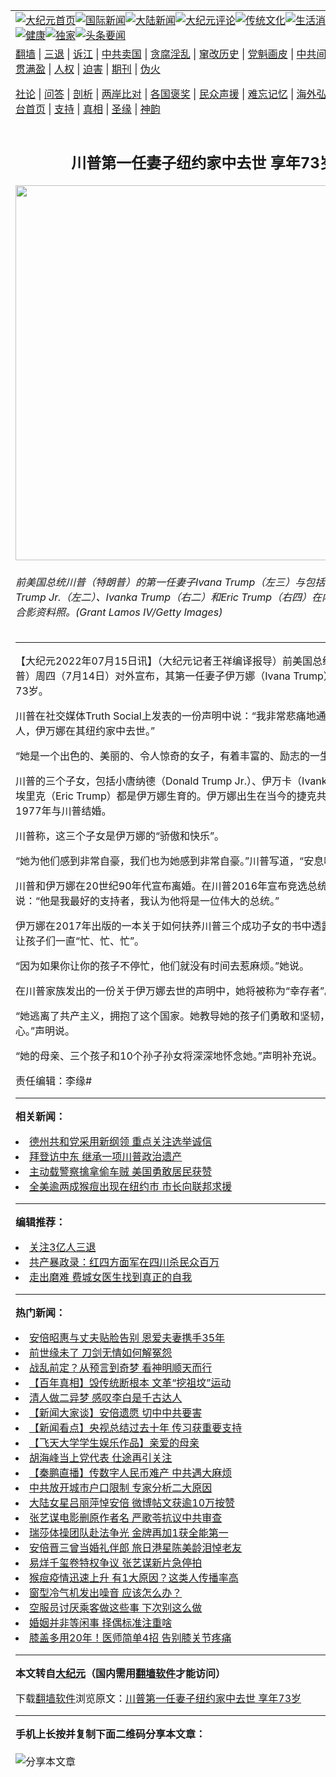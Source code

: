 <a name="1" id="1" target="_blank"></a><span id="1"></span>
<table align=center border="0"><tr><td colspan="2" VALIGN=TOP><a href="https://github.com/rapdkl384/djy/blob/master/gb/nf1351518.md#1"><img src="https://raw.githubusercontent.com/rapdkl384/www/master/t/djy/1.jpg" title="大纪元首页" alt="大纪元首页"></a><a href="https://github.com/rapdkl384/djy/blob/master/gb/n24hr.md#1"><img src="https://raw.githubusercontent.com/rapdkl384/www/master/t/djy/3.jpg" title="国际新闻" alt="国际新闻"></a><a href="https://github.com/rapdkl384/djy/blob/master/gb/nsc413.md#1"><img src="https://raw.githubusercontent.com/rapdkl384/www/master/t/djy/4.jpg" title="大陆新闻" alt="大陆新闻"></a><a href="https://github.com/rapdkl384/djy/blob/master/gb/news392.md#1"><img src="https://raw.githubusercontent.com/rapdkl384/www/master/t/djy/5.jpg" title="大纪元评论" alt="大纪元评论"></a><a href="https://github.com/rapdkl384/djy/blob/master/gb/news2007.md#1"><img src="https://raw.githubusercontent.com/rapdkl384/www/master/t/djy/6.jpg" title="传统文化" alt="传统文化"></a><a href="https://github.com/rapdkl384/djy/blob/master/gb/news2008.md#1"><img src="https://raw.githubusercontent.com/rapdkl384/www/master/t/djy/7.jpg" title="生活消费" alt="生活消费"></a><a href="https://github.com/rapdkl384/djy/blob/master/gb/ncyule.md#1"><img src="https://raw.githubusercontent.com/rapdkl384/www/master/t/djy/8.jpg" title="娱乐休闲" alt="娱乐休闲"></a><a href="https://github.com/rapdkl384/djy/blob/master/gb/nsc1002.md#1"><img src="https://raw.githubusercontent.com/rapdkl384/www/master/t/djy/9.jpg" title="健康" alt="健康"></a><a href="https://github.com/rapdkl384/djy/blob/master/gb/nf6092.md#1"><img src="https://raw.githubusercontent.com/rapdkl384/www/master/t/djy/10a.jpg" title="独家" alt="独家"></a><a href="https://github.com/rapdkl384/djy/blob/master/gb/nf4514.md#1"><img src="https://raw.githubusercontent.com/rapdkl384/www/master/t/djy/12a.jpg" title="头条要闻" alt="头条要闻"></a></td></tr>
<tr><td colspan="2" VALIGN=TOP><a target="_blank" href="https://github.com/rapdkl384/www/blob/master/README.md?zsrh#1">翻墙</a> | <a target="_blank" href="https://github.com/rapdkl384/djy/blob/master/gb/nf5657.md#1">三退</a> | <a target="_blank" href="https://github.com/rapdkl384/djy/blob/master/gb/nf6124.md#1">诉江</a> | <a target="_blank" href="https://github.com/rapdkl384/djy/blob/master/gb/nf1176117.md#1">中共卖国</a> | <a target="_blank" href="https://github.com/rapdkl384/djy/blob/master/gb/nf5773.md#1">贪腐淫乱</a> | <a target="_blank" href="https://github.com/rapdkl384/djy/blob/master/gb/nf1176115.md#1">窜改历史</a> | <a target="_blank" href="https://github.com/rapdkl384/djy/blob/master/gb/nf1176107.md#1">党魁画皮</a> | <a target="_blank" href="https://github.com/rapdkl384/djy/blob/master/gb/nf1320400.md#1">中共间谍</a> | <a target="_blank" href="https://github.com/rapdkl384/djy/blob/master/gb/nf1176114.md#1">破坏传统</a> | <a target="_blank" href="https://github.com/rapdkl384/ntdtv/blob/master/gb/prog447_1.md#1">恶贯满盈</a> | <a target="_blank" href="https://github.com/rapdkl384/djy/blob/master/gb/ncid278.md#1">人权</a> | <a target="_blank" href="https://github.com/rapdkl384/djy/blob/master/gb/nf1176111.md#1">迫害</a> | <a target="_blank" href="https://gitlab.com/szzdlab/mh-qikan/blob/master/README.md#1">期刊</a> | <a target="_blank" href="https://github.com/rapdkl384/djy/blob/master/gb/nf5562.md#1">伪火</a></p><p><a target="_blank" href="https://github.com/rapdkl384/djy/blob/master/gb/9p.md#1">社论</a> | <a target="_blank" href="https://github.com/rapdkl384/djy/blob/master/gb/nf4378.md#1">问答</a> | <a target="_blank" href="https://github.com/rapdkl384/djy/blob/master/gb/nf5792.md#1">剖析</a> | <a target="_blank" href="https://github.com/rapdkl384/djy/blob/master/gb/nf5735.md#1">两岸比对</a> | <a target="_blank" href="https://github.com/rapdkl384/djy/blob/master/gb/nf6119.md#1">各国褒奖</a> | <a target="_blank" href="https://github.com/rapdkl384/djy/blob/master/gb/nf6120.md#1">民众声援</a> | <a target="_blank" href="https://github.com/rapdkl384/djy/blob/master/gb/nf1188594.md#1">难忘记忆</a> | <a target="_blank" href="https://github.com/rapdkl384/djy/blob/master/gb/nf3180.md#1">海外弘传</a> | <a target="_blank" href="https://github.com/rapdkl384/djy/blob/master/gb/nf5410.md#1">万人上访</a> | <a target="_blank" href="https://github.com/rapdkl384/www/blob/master/README.md?zsrh#1">平台首页</a> | <a target="_blank" href="https://github.com/rapdkl384/djy/blob/master/gb/nf4386.md#1">支持</a> | <a target="_blank" href="https://github.com/rapdkl384/djy/blob/master/gb/nf4389.md#1">真相</a> | <a target="_blank" href="https://github.com/rapdkl384/djy/blob/master/gb/nf5790.md#1">圣缘</a> | <a target="_blank" href="https://github.com/rapdkl384/djy/blob/master/gb/nf4786.md#1">神韵</a></td></tr>
<tr><td VALIGN=TOP width="626"><h2 align=center>川普第一任妻子纽约家中去世 享年73岁</h2>
<img width="600" src="https://i.epochtimes.com/assets/uploads/2022/07/id13781076-GettyImages-489506552-600x400.jpg" />
<h6>前美国总统川普（特朗普）的第一任妻子Ivana Trump（左三）与包括Donald Trump Jr.（左二）、Ivanka Trump（右二）和Eric Trump（右四）在内的川普家族合影资料照。(Grant Lamos IV/Getty Images)
</h6>
<hr>
	<p>【大纪元2022年07月15日讯】（大纪元记者王祥编译报导）前美国总统<ahref="https://github.com/rapdkl384/djy/blob/master/gb/tag/%E5%B7%9D%E6%99%AE.md#1">川普</a>（特朗普）周四（7月14日）对外宣布，其第一任妻子伊万娜（Ivana Trump）去世，享年73岁。</p>
<p><ahref="https://github.com/rapdkl384/djy/blob/master/gb/tag/%E5%B7%9D%E6%99%AE.md#1">川普</a>在社交媒体Truth Social上发表的一份声明中说：“我非常悲痛地通知所有爱她的人，伊万娜在其纽约家中去世。”</p>
<p>“她是一个出色的、美丽的、令人惊奇的女子，有着丰富的、励志的一生。”</p>
<p>川普的三个子女，包括小唐纳德（Donald Trump Jr.）、伊万卡（Ivanka Trump）和埃里克（Eric Trump）都是伊万娜生育的。伊万娜出生在当今的捷克共和国境内，1977年与川普结婚。</p>
<p>川普称，这三个子女是伊万娜的“骄傲和快乐”。</p>
<p>“她为他们感到非常自豪，我们也为她感到非常自豪。”川普写道，“安息吧，伊万娜！”</p>
<p>川普和伊万娜在20世纪90年代宣布离婚。在川普2016年宣布竞选总统后，伊万娜说：“他是我最好的支持者，我认为他将是一位伟大的总统。”</p>
<p>伊万娜在2017年出版的一本关于如何扶养川普三个成功子女的书中透露，秘诀就是让孩子们一直“忙、忙、忙”。</p>
<p>“因为如果你让你的孩子不停忙，他们就没有时间去惹麻烦。”她说。</p>
<p>在川普家族发出的一份关于伊万娜去世的声明中，她将被称为“幸存者”。</p>
<p>“她逃离了共产主义，拥抱了这个国家。她教导她的孩子们勇敢和坚韧，善良和有决心。”声明说。</p>
<p>“她的母亲、三个孩子和10个孙子孙女将深深地怀念她。”声明补充说。</p>
<p>责任编辑：李缘#</p>
	
<hr>


<strong>相关新闻：</strong>
<li><a href="https://github.com/rapdkl384/djy/blob/master/gb/22/7/13/n13780300.md#1">德州共和党采用新纲领 重点关注选举诚信</a></li>
<li><a href="https://github.com/rapdkl384/djy/blob/master/gb/22/7/13/n13780326.md#1">拜登访中东 继承一项川普政治遗产</a></li>
<li><a href="https://github.com/rapdkl384/djy/blob/master/gb/22/7/14/n13780623.md#1">主动载警察擒拿偷车贼 美国勇敢居民获赞</a></li>
<li><a href="https://github.com/rapdkl384/djy/blob/master/gb/22/7/14/n13780505.md#1">全美逾两成猴痘出现在纽约市 市长向联邦求援</a></li>
<hr>


<strong>编辑推荐：</strong>
<li><a href="https://github.com/ychojm359/djy/blob/master/gb/18/5/10/n10381511.md?dfh#1" target="_blank">关注3亿人三退</a></li><li><a href="https://github.com/tsiac2612/djy/blob/master/gb/18/10/3/n10757209.md#1" target="_blank">共产暴政录：红四方面军在四川杀民众百万</a></li><li><a href="https://github.com/tsiac2612/djy/blob/master/gb/18/11/5/n10830342.md#1" target="_blank">走出磨难 费城女医生找到真正的自我</a></li>
<hr>

<strong>热门新闻：</strong>
<li><a href="https://github.com/rapdkl384/djy/blob/master/gb/22/7/13/n13780125.md#1">安倍昭惠与丈夫贴脸告别 恩爱夫妻携手35年</a></li>
<li><a href="https://github.com/rapdkl384/djy/blob/master/gb/22/7/1/n13771608.md#1">前世缘未了 刀剑无情如何解冤怨</a></li>
<li><a href="https://github.com/rapdkl384/djy/blob/master/gb/22/7/2/n13772083.md#1">战乱前定？从预言到奇梦 看神明顺天而行</a></li>
<li><a href="https://github.com/rapdkl384/djy/blob/master/gb/22/6/26/n13767883.md#1">【百年真相】毁传统断根本 文革“挖祖坟”运动</a></li>
<li><a href="https://github.com/rapdkl384/djy/blob/master/gb/22/7/2/n13772029.md#1">清人做二异梦 感叹李白是千古达人</a></li>
<li><a href="https://github.com/rapdkl384/djy/blob/master/gb/22/7/13/n13780075.md#1">【新闻大家谈】安倍遗愿 切中中共要害</a></li>
<li><a href="https://github.com/rapdkl384/djy/blob/master/gb/22/7/13/n13780328.md#1">【新闻看点】央视总结过去十年 传习获重要支持</a></li>
<li><a href="https://github.com/rapdkl384/djy/blob/master/gb/22/7/13/n13780327.md#1">【飞天大学学生娱乐作品】亲爱的母亲</a></li>
<li><a href="https://github.com/rapdkl384/djy/blob/master/gb/22/7/12/n13778853.md#1">胡海峰当上党代表 仕途再引关注</a></li>
<li><a href="https://github.com/rapdkl384/djy/blob/master/gb/22/7/12/n13779496.md#1">【秦鹏直播】传数字人民币难产 中共遇大麻烦</a></li>
<li><a href="https://github.com/rapdkl384/djy/blob/master/gb/22/7/12/n13779354.md#1">中共放开城市户口限制 专家分析二大原因</a></li>
<li><a href="https://github.com/rapdkl384/djy/blob/master/gb/22/7/11/n13778721.md#1">大陆女星吕丽萍悼安倍 微博帖文获逾10万按赞</a></li>
<li><a href="https://github.com/rapdkl384/djy/blob/master/gb/22/7/11/n13778767.md#1">张艺谋电影删原作者名 严歌苓抗议中共审查</a></li>
<li><a href="https://github.com/rapdkl384/djy/blob/master/gb/22/7/12/n13779038.md#1">瑞莎体操团队赴法争光 金牌再加1获全能第一</a></li>
<li><a href="https://github.com/rapdkl384/djy/blob/master/gb/22/7/11/n13778700.md#1">安倍晋三曾当婚礼伴郎 旅日港星陈美龄泪悼老友</a></li>
<li><a href="https://github.com/rapdkl384/djy/blob/master/gb/22/7/13/n13780363.md#1">易烊千玺卷特权争议 张艺谋新片急停拍</a></li>
<li><a href="https://github.com/rapdkl384/djy/blob/master/gb/22/7/8/n13776681.md#1">猴痘疫情迅速上升 有1大原因？这类人传播率高</a></li>
<li><a href="https://github.com/rapdkl384/djy/blob/master/gb/22/7/12/n13778892.md#1">窗型冷气机发出噪音 应该怎么办？</a></li>
<li><a href="https://github.com/rapdkl384/djy/blob/master/gb/22/7/12/n13779006.md#1">空服员讨厌乘客做这些事 下次别这么做</a></li>
<li><a href="https://github.com/rapdkl384/djy/blob/master/gb/22/7/13/n13779583.md#1">婚姻并非等闲事 择偶标准注重啥</a></li>
<li><a href="https://github.com/rapdkl384/djy/blob/master/gb/22/7/11/n13778570.md#1">膝盖多用20年！医师简单4招 告别膝关节疼痛</a></li>
<hr>

<strong>本文转自<a href="https://www.epochtimes.com">大纪元</a>（国内需用<a href="https://github.com/rapdkl384/www/blob/master/README.md#8">翻墙软件</a>才能访问）</strong><p>下载<a href="https://github.com/rapdkl384/www/blob/master/README.md#8">翻墙软件</a>浏览原文：<a href="https://www.epochtimes.com/gb/22/7/14/n13781069.htm">川普第一任妻子纽约家中去世 享年73岁</a></p><hr>

<strong>手机上长按并复制下面二维码分享本文章：</strong><br><br><img src="https://chart.apis.google.com/chart?cht=qr&chs=240x240&choe=UTF-8&chld=M|2&chl=https://github.com/rapdkl384/djy/blob/master/gb/22/7/14/n13781069.md%231" title="分享本文章"></td><td VALIGN=TOP><a href="https://github.com/rapdkl384/djy/blob/master/gb/16/1/21/n4622075.md?dfh#1" target="_blank"><img src="https://raw.githubusercontent.com/rapdkl384/djy/master/gb/300/wei-f1.jpg" title="中共的伪火骗局"  alt="中共的伪火骗局"></a><br><a href="https://github.com/rapdkl384/www/blob/master/README.md?dfh#9" target="_blank"><img src="https://raw.githubusercontent.com/rapdkl384/djy/master/gb/300/yong-h.jpg" title="永恒的见证"  alt="永恒的见证"></a><br><a href="https://github.com/rapdkl384/djy/blob/master/gb/13/9/29/n3974789.md?dfh#1" target="_blank"><img src="https://raw.githubusercontent.com/rapdkl384/djy/master/gb/300/shang-lnz.jpg" title="善良女子被中共投男牢"  alt="善良女子被中共投男牢"></a><br><a href="https://github.com/rapdkl384/djy/blob/master/gb/16/3/16/n4663449.md?dfh#1" target="_blank"><img src="https://raw.githubusercontent.com/rapdkl384/djy/master/gb/300/huo-z3.jpg" title="警卫目击活摘器官"  alt="警卫目击活摘器官"></a><br><a href="https://github.com/rapdkl384/djy/blob/master/gb/16/8/7/n8177641.md?dfh#1" target="_blank"><img src="https://raw.githubusercontent.com/rapdkl384/djy/master/gb/300/huo-z4.jpg" title="证人描述活摘恐怖"  alt="证人描述活摘恐怖"></a><br><a href="https://github.com/rapdkl384/djy/blob/master/gb/10/4/19/n2881569.md?dfh#1" target="_blank"><img src="https://raw.githubusercontent.com/rapdkl384/djy/master/gb/300/huo-z1.jpg" title="揭开活摘器官黑幕"  alt="揭开活摘器官黑幕"></a><br><a href="https://github.com/rapdkl384/djy/blob/master/gb/10/11/7/n3077476.md?dfh#1" target="_blank"><img src="https://raw.githubusercontent.com/rapdkl384/djy/master/gb/300/ma-ks.jpg" title="马克思的成魔之路"  alt="马克思的成魔之路"></a><br><a href="https://github.com/rapdkl384/djy/blob/master/gb/14/6/9/n4173977.md?dfh#1" target="_blank"><img src="https://raw.githubusercontent.com/rapdkl384/djy/master/gb/300/chang-zs.jpg" title="藏字石 蕴天机"  alt="藏字石 蕴天机"></a><br><a href="https://github.com/rapdkl384/djy/blob/master/gb/18/5/10/n10381511.md?dfh#1" target="_blank"><img src="https://raw.githubusercontent.com/rapdkl384/djy/master/gb/300/st1.jpg" title="关注三亿人三退"  alt="关注三亿人三退"></a><br><a href="https://github.com/rapdkl384/djy/blob/master/gb/18/3/21/n10237682.md?dfh#1" target="_blank"><img src="https://raw.githubusercontent.com/rapdkl384/djy/master/gb/300/jie-t.jpg" title="解体中共复兴中华"  alt="解体中共复兴中华"></a><br><a href="https://github.com/rapdkl384/djy/blob/master/gb/9/2/9/n2422991.md?dfh#1" target="_blank"><img src="https://raw.githubusercontent.com/rapdkl384/djy/master/gb/300/gao-zs.jpg" title="中共迫害良心律师"  alt="中共迫害良心律师"></a><br><a href="https://github.com/rapdkl384/djy/blob/master/gb/18/12/9/n10900044.md?dfh#1" target="_blank"><img src="https://raw.githubusercontent.com/rapdkl384/djy/master/gb/300/sj1.jpg" title="三百多万人举报江泽民"  alt="三百多万人举报江泽民"></a><br><a href="https://github.com/rapdkl384/djy/blob/master/gb/18/8/28/n10672014.md?dfh#1" target="_blank"><img src="https://raw.githubusercontent.com/rapdkl384/djy/master/gb/300/sj2.jpg" title="这些官员为何起诉江泽民"  alt="这些官员为何起诉江泽民"></a><br><a href="https://github.com/rapdkl384/djy/blob/master/gb/8/12/18/n2367165.md?dfh#1" target="_blank"><img src="https://raw.githubusercontent.com/rapdkl384/djy/master/gb/300/liangan.jpg" title="海峡两岸的强烈对比"  alt="海峡两岸的强烈对比"></a><br><a href="https://github.com/rapdkl384/djy/blob/master/gb/15/12/10/n4593139.md?dfh#1" target="_blank"><img src="https://raw.githubusercontent.com/rapdkl384/djy/master/gb/300/jia-ndzl.jpg" title="加拿大总理的贺信"  alt="加拿大总理的贺信"></a><br><a href="https://github.com/rapdkl384/djy/blob/master/gb/11/6/17/n3289382.md?dfh#1" target="_blank"><img src="https://raw.githubusercontent.com/rapdkl384/djy/master/gb/300/xiao-wd.jpg" title="探寻真相兼听则明"  alt="探寻真相兼听则明"></a><br><a href="https://github.com/rapdkl384/djy/blob/master/gb/18/10/27/n10812623.md?dfh#1" target="_blank"><img src="https://raw.githubusercontent.com/rapdkl384/djy/master/gb/300/yindu.jpg" title="印度媒体报道东方"  alt="印度媒体报道东方"></a><br><a href="https://github.com/rapdkl384/djy/blob/master/gb/18/6/9/n10469652.md?dfh#1" target="_blank"><img src="https://raw.githubusercontent.com/rapdkl384/djy/master/gb/300/xie-j.jpg" title="不一样的海外校园"  alt="不一样的海外校园"></a><br><a href="https://github.com/rapdkl384/djy/blob/master/gb/7/4/5/n1669415.md?dfh#1" target="_blank"><img src="https://raw.githubusercontent.com/rapdkl384/djy/master/gb/300/li-up.jpg" title="从大师到徒弟的传奇"  alt="从大师到徒弟的传奇"></a><br><a href="https://github.com/rapdkl384/djy/blob/master/gb/17/5/26/n9191512.md?dfh#1" target="_blank"><img src="https://raw.githubusercontent.com/rapdkl384/djy/master/gb/300/zfl2.jpg" title="亿万人与东方一本奇书"  alt="亿万人与东方一本奇书"></a><br><a href="https://github.com/rapdkl384/djy/blob/master/gb/13/11/27/n4020290.md?dfh#1" target="_blank"><img src="https://raw.githubusercontent.com/rapdkl384/djy/master/gb/300/zhen-h.jpg" title="大陆见不到的震撼场面"  alt="大陆见不到的震撼场面"></a><br><a href="https://github.com/rapdkl384/djy/blob/master/gb/15/7/17/n4482910.md?dfh#1" target="_blank"><img src="https://raw.githubusercontent.com/rapdkl384/djy/master/gb/300/dalu-sk.jpg" title="人心向善 大陆当初盛况"  alt="人心向善 大陆当初盛况"></a><br><a href="https://github.com/rapdkl384/djy/blob/master/gb/19/1/5/n10955468.md?dfh#1" target="_blank"><img src="https://raw.githubusercontent.com/rapdkl384/djy/master/gb/300/zfl1.jpg" title="追寻真理 这书讲什么"  alt="追寻真理 这书讲什么"></a><br><a href="https://github.com/rapdkl384/www/blob/master/README.md?dfh#1" target="_blank"><img src="https://raw.githubusercontent.com/rapdkl384/djy/master/gb/300/fq1.jpg" title="下载免费翻墙软件"  alt="下载免费翻墙软件"></a><br></td></tr></table>
